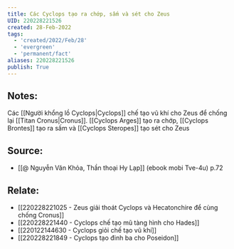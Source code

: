 ```yaml
---
title: Các Cyclops tạo ra chớp, sấm và sét cho Zeus
UID: 220228221526
created: 28-Feb-2022
tags:
  - 'created/2022/Feb/28'
  - 'evergreen'
  - 'permanent/fact'
aliases: 220228221526
publish: True
---
```

## Notes:
 Các [[Người khổng lồ Cyclops|Cyclops]] chế tạo vũ khí cho Zeus để chống lại [[Titan Cronus|Cronus]]. [[Cyclops Arges]] tạo ra chớp, [[Cyclops Brontes]] tạo ra sấm và [[Cyclops Steropes]] tạo sét cho Zeus

## Source:
- [[@ Nguyễn Văn Khỏa, Thần thoại Hy Lạp]] (ebook mobi Tve-4u) p.72

## Relate:
- [[220228221025 - Zeus giải thoát Cyclops và Hecatonchire để cùng chống Cronus]]
- [[220228221440 - Cyclops chế tạo mũ tàng hình cho Hades]]
- [[220122144630 - Cyclops giỏi chế tạo vũ khí]]
- [[220228221849 - Cyclops tạo đinh ba cho Poseidon]]